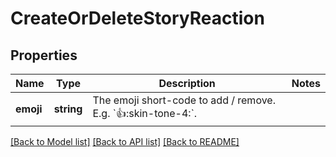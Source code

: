 # CreateOrDeleteStoryReaction

## Properties
Name | Type | Description | Notes
------------ | ------------- | ------------- | -------------
**emoji** | **string** | The emoji short-code to add / remove. E.g. &#x60;:thumbsup::skin-tone-4:&#x60;. | 

[[Back to Model list]](../../README.md#documentation-for-models) [[Back to API list]](../../README.md#documentation-for-api-endpoints) [[Back to README]](../../README.md)

